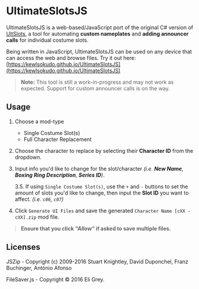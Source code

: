 # UltimateSlotsJS
UltimateSlotsJS is a web-based/JavaScript port of the original C# version of [UltSlots](https://gamebanana.com/tools/12465), a tool for automating **custom nameplates** and **adding announcer calls** for individual costume slots.

Being written in JavaScript, UltimateSlotsJS can be used on any device that can access the web and browse files.
Try it out here: [https://kewlsokudo.github.io/UltimateSlotsJS](https://kewlsokudo.github.io/UltimateSlotsJS)

> **Note:** This tool is still a work-in-progress and may not work as expected. Support for custom announcer calls is on the way.

## Usage
1. Choose a mod-type
   - Single Costume Slot(s)
   - Full Character Replacement
2. Choose the character to replace by selecting their **Character ID** from the dropdown.
3. Input info you'd like to change for the slot/character _(i.e. **New Name**, **Boxing Ring Description**, **Series ID**)_.

   3.5. If using `Single Costume Slot(s)`, use the `+` and `-` buttons to set the amount of slots you'd like to change, then input the **Slot ID** you want to affect. _(i.e. `c06`, `c07`)_
4. Click `Generate UI Files` and save the generated `Character Name [cXX - cXX].zip` mod file.

> **Ensure that you click _"Allow"_ if asked to save multiple files.**

## Licenses
JSZip - Copyright (c) 2009-2016 Stuart Knightley, David Duponchel, Franz Buchinger, António Afonso

FileSaver.js - Copyright © 2016 Eli Grey.
